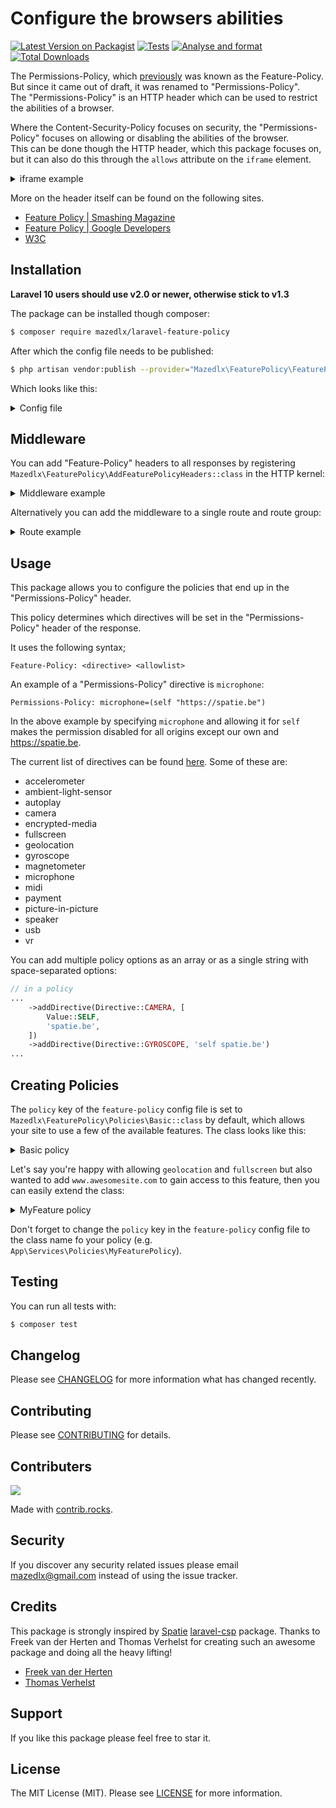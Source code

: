 # Configure the browsers abilities

[![Latest Version on Packagist](https://img.shields.io/packagist/v/mazedlx/laravel-feature-policy.svg?style=flat-square)](https://packagist.org/packages/mazedlx/laravel-feature.policy)
[![Tests](https://github.com/mazedlx/laravel-feature-policy/actions/workflows/test.yml/badge.svg)](https://github.com/mazedlx/laravel-feature-policy/actions/workflows/test.yml)
[![Analyse and format](https://github.com/mazedlx/laravel-feature-policy/actions/workflows/code-quality.yml/badge.svg)](https://github.com/mazedlx/laravel-feature-policy/actions/workflows/code-quality.yml)
[![Total Downloads](https://img.shields.io/packagist/dt/mazedlx/laravel-feature-policy.svg?style=flat-square)](https://packagist.org/packages/mazedlx/laravel-feature-policy)


The Permissions-Policy, which [previously](https://docs.w3cub.com/http/headers/feature-policy) was known as the Feature-Policy.
But since it came out of draft, it was renamed to "Permissions-Policy".  
The "Permissions-Policy" is an HTTP header which can be used to restrict the abilities of a browser.

Where the Content-Security-Policy focuses on security, the "Permissions-Policy" focuses on allowing or disabling the abilities of the browser.  
This can be done though the HTTP header, which this package focuses on, but it can also do this through the `allows` attribute on the `iframe` element.

<details>
<summary>iframe example</summary>

```html
<iframe width="643" height="360" frameborder="0" allow="autoplay; fullscreen" allowfullscreen></iframe>
```

</details>

More on the header itself can be found on the following sites.
- [Feature Policy | Smashing Magazine](https://www.smashingmagazine.com/2018/12/feature-policy/)
- [Feature Policy | Google Developers](https://developer.chrome.com/blog/feature-policy/)
- [W3C](https://www.w3.org/TR/permissions-policy/)

## Installation

**Laravel 10 users should use v2.0 or newer, otherwise stick to v1.3**

The package can be installed though composer:
```bash
$ composer require mazedlx/laravel-feature-policy
```
After which the config file needs to be published:
```bash
$ php artisan vendor:publish --provider="Mazedlx\FeaturePolicy\FeaturePolicyServiceProvider" --tag="config"
```

Which looks like this:
<details>
<summary>Config file</summary>

```php
<?php

return [
    /*
     * A policy will determine which "Permissions-Policy" headers will be set.
     * A valid policy extends `Mazedlx\FeaturePolicy\Policies\Policy`
     */
    'policy' => Mazedlx\FeaturePolicy\Policies\Basic::class,

    /*
     * "Feature-Policy" headers will only be added if this is set to true
     */
    'enabled' => env('FPH_ENABLED', true),
];
```
</details>

## Middleware

You can add "Feature-Policy" headers to all responses by registering `Mazedlx\FeaturePolicy\AddFeaturePolicyHeaders::class` in the HTTP kernel:
<details>
<summary>Middleware example</summary>

```php
// app/Http/Kernel.php

...

protected $middlewareGroups = [
    'web' => [
        ...
        \Mazedlx\FeaturePolicy\AddFeaturePolicyHeaders::class,
    ]
];
```
</details>

Alternatively you can add the middleware to a single route and route group:
<details>
<summary>Route example</summary>

```php
// in a routes file
use App\Http\Controllers\HomeController;
use Mazedlx\FeaturePolicy\AddFeaturePolicyHeaders;

Route::get('/home', HomeController::class)
    ->middleware(AddFeaturePolicyHeaders::class);
```

You could even pass a policy as a parameter and override the policy specified in the config file:

```php
// in a routes file
use App\Http\Controllers\HomeController;
use Mazedlx\FeaturePolicy\AddFeaturePolicyHeaders;

Route::get('/home', HomeController::class)
    ->middleware(AddFeaturePolicyHeaders::class . ':' . MyFeaturePolicy::class);
```
</details>

## Usage

This package allows you to configure the policies that end up in the "Permissions-Policy" header. 

This policy determines which directives will be set in the "Permissions-Policy" header of the response.

It uses the following syntax;
```text
Feature-Policy: <directive> <allowlist>
```

An example of a "Permissions-Policy" directive is `microphone`:

`Permissions-Policy: microphone=(self "https://spatie.be")`

In the above example by specifying `microphone` and allowing it for `self` makes the permission disabled for all origins except our own and https://spatie.be.

The current list of directives can be found [here](https://github.com/w3c/webappsec-permissions-policy/blob/main/features.md).
Some of these are:
- accelerometer
- ambient-light-sensor
- autoplay
- camera
- encrypted-media
- fullscreen
- geolocation
- gyroscope
- magnetometer
- microphone
- midi
- payment
- picture-in-picture
- speaker
- usb
- vr

You can add multiple policy options as an array or as a single string with space-separated options:

```php
// in a policy
...
    ->addDirective(Directive::CAMERA, [
        Value::SELF,
        'spatie.be',
    ])
    ->addDirective(Directive::GYROSCOPE, 'self spatie.be')
...
```

## Creating Policies

The `policy` key of the `feature-policy` config file is set to `Mazedlx\FeaturePolicy\Policies\Basic::class` by default, which allows your site to use a few of the available features. The class looks like this:

<details>
<summary>Basic policy</summary>

```php
<?php

namespace Mazedlx\FeaturePolicy\Policies;

use Mazedlx\FeaturePolicy\Value;
use Mazedlx\FeaturePolicy\Directive;

class Basic extends Policy
{
    public function configure()
    {
        $this->addDirective(Directive::GEOLOCATION, Value::SELF)
            ->addDirective(Directive::FULLSCREEN, Value::SELF);
    }
}
```

</details>

Let's say you're happy with allowing `geolocation` and `fullscreen` but also wanted to add `www.awesomesite.com` to gain access to this feature, then you can easily extend the class:

<details>
<summary>MyFeature policy</summary>

```php
<?php

namespace App\Services\FeaturePolicy\Policies;

use Mazedlx\FeaturePolicy\Directive;
use Mazedlx\FeaturePolicy\Policies\Basic;

class MyFeaturePolicy extends Basic
{
    public function configure()
    {
        parent::configure();

        $this->addDirective(Directive::GEOLOCATION, 'www.awesomesite.com')
            ->addDirective(Directive::FULLSCREEN, 'www.awesomesite.com');
    }
}
```
</details>

Don't forget to change the `policy` key in the `feature-policy` config file to the class name fo your policy (e.g. `App\Services\Policies\MyFeaturePolicy`).

## Testing

You can run all tests with:

```bash
$ composer test
```

## Changelog
Please see [CHANGELOG](https://github.com/mazedlx/laravel-feature-policy/blob/master/CHANGELOG.md) for more information what has changed recently.

## Contributing
Please see [CONTRIBUTING](https://github.com/mazedlx/laravel-feature-policy/blob/master/CONTRIBUTING.md) for details.

## Contributers
<a href="https://github.com/mazedlx/laravel-feature-policy/graphs/contributors">
  <img src="https://contrib.rocks/image?repo=mazedlx/laravel-feature-policy" />
</a>

Made with [contrib.rocks](https://contrib.rocks).

## Security
If you discover any security related issues please email mazedlx@gmail.com instead of using the issue tracker.

## Credits
This package is strongly inspired by [Spatie](https://spatie.be) [laravel-csp](https://github.com/spatie/laravel-csp) package.
Thanks to Freek van der Herten and Thomas Verhelst for creating such an awesome package and doing all the heavy lifting!

- [Freek van der Herten](https://github.com/freekmurze)
- [Thomas Verhelst](https://github.com/TVke)

## Support
If you like this package please feel free to star it.

## License
The MIT License (MIT). Please see [LICENSE](https://github.com/mazedlx/laravel-feature-policy/blob/master/LICENSE.md) for more information.
